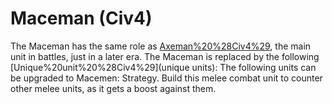 # Maceman (Civ4)

The Maceman has the same role as [Axeman%20%28Civ4%29](Axeman), the main unit in battles, just in a later era.
The Maceman is replaced by the following [Unique%20unit%20%28Civ4%29](unique units):
The following units can be upgraded to Macemen:
Strategy.
Build this melee combat unit to counter other melee units, as it gets a boost against them. 